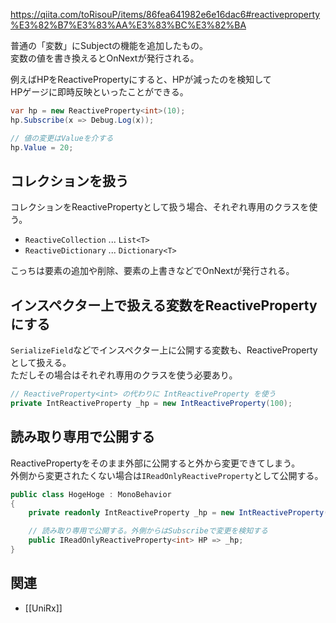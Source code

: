 <https://qiita.com/toRisouP/items/86fea641982e6e16dac6#reactiveproperty%E3%82%B7%E3%83%AA%E3%83%BC%E3%82%BA>

普通の「変数」にSubjectの機能を追加したもの。  
変数の値を書き換えるとOnNextが発行される。

例えばHPをReactivePropertyにすると、HPが減ったのを検知して  
HPゲージに即時反映といったことができる。

```csharp
var hp = new ReactiveProperty<int>(10);
hp.Subscribe(x => Debug.Log(x));

// 値の変更はValueを介する
hp.Value = 20;
```

## コレクションを扱う
コレクションをReactivePropertyとして扱う場合、それぞれ専用のクラスを使う。

* `ReactiveCollection` ... `List<T>`
* `ReactiveDictionary` ... `Dictionary<T>`

こっちは要素の追加や削除、要素の上書きなどでOnNextが発行される。

## インスペクター上で扱える変数をReactivePropertyにする
`SerializeField`などでインスペクター上に公開する変数も、ReactivePropertyとして扱える。  
ただしその場合はそれぞれ専用のクラスを使う必要あり。

```csharp
// ReactiveProperty<int> の代わりに IntReactiveProperty を使う
private IntReactiveProperty _hp = new IntReactiveProperty(100);
```

## 読み取り専用で公開する
ReactivePropertyをそのまま外部に公開すると外から変更できてしまう。  
外側から変更されたくない場合は`IReadOnlyReactiveProperty`として公開する。
```csharp
public class HogeHoge : MonoBehavior
{
	private readonly IntReactiveProperty _hp = new IntReactiveProperty(100);

	// 読み取り専用で公開する。外側からはSubscribeで変更を検知する
	public IReadOnlyReactiveProperty<int> HP => _hp;
}
```

## 関連
* [[UniRx]]